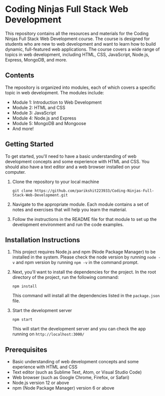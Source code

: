 # Coding Ninjas Full Stack Web Development

This repository contains all the resources and materials for the Coding Ninjas Full Stack Web Development course. The course is designed for students who are new to web development and want to learn how to build dynamic, full-featured web applications. The course covers a wide range of topics in web development, including HTML, CSS, JavaScript, Node.js, Express, MongoDB, and more.

## Contents

The repository is organized into modules, each of which covers a specific topic in web development. The modules include:

- Module 1: Introduction to Web Development
- Module 2: HTML and CSS
- Module 3: JavaScript
- Module 4: Node.js and Express
- Module 5: MongoDB and Mongoose
- And more!

## Getting Started

To get started, you'll need to have a basic understanding of web development concepts and some experience with HTML and CSS. You should also have a text editor and a web browser installed on your computer.

1. Clone the repository to your local machine
    ```
    git clone https://github.com/parikshit223933/Coding-Ninjas-Full-Stack-Web-Development.git
    ```
2. Navigate to the appropriate module. Each module contains a set of notes and exercises that will help you learn the material.

3. Follow the instructions in the README file for that module to set up the development environment and run the code examples.

## Installation Instructions

1. This project requires Node.js and npm (Node Package Manager) to be installed in the system. Please check the node version by running `node -v` and npm version by running `npm -v` in the command prompt.

2. Next, you'll want to install the dependencies for the project. In the root directory of the project, run the following command:
    ```
    npm install
    ```
    This command will install all the dependencies listed in the `package.json` file.

3. Start the development server
    ```
    npm start
    ```
    This will start the development server and you can check the app running on `http://localhost:3000/`

## Prerequisites

- Basic understanding of web development concepts and some experience with HTML and CSS
- Text editor (such as Sublime Text, Atom, or Visual Studio Code)
- Web browser (such as Google Chrome, Firefox, or Safari)
- Node.js version 12 or above
- npm (Node Package Manager) version 6 or above
